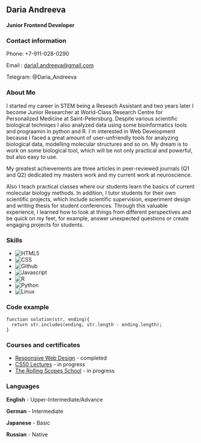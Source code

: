 ## Daria Andreeva

#### Junior Frontend Developer

### Contact information

Phone: +7-911-028-0290

Email : daria1.andreeva@gmail.com

Telegram: @Daria_Andreeva

### About Me

I started my career in STEM being a Reseach Assistant and two years later I become Junior Researcher at World-Class Research Centre for Personalized Medicine at Saint-Petersburg. Despite various scientific biological techniqes I also analyzed data using some bioinformatics tools and prograamin in python and R. I`m interested in Web Development because I faced a great amount of user-unfriendly tools for analyzing biological data, modelling molecular structures and so on. My dream is to work on some biological tool, which will be not only practical and powerful, but also easy to use.

My greatest achievements are three articles in peer-reviewed journals (Q1 and Q2) dedicated my masters work and my current work at neuroscience.

Also I teach practical classes where our students learn the basics of current molecular biology methods. In addition, I tutor students for their own scientific projects, which include scientific supervision, experiment design and writing thesis for student conferences. Through this valuable experience, I learned how to look at things from different perspectives and be quick on my feet, for example, answer unexpected questions or create engaging projects for students.

### Skills

* <img src="https://img.shields.io/badge/HTML5-E34F26?style=for-the-badge&logo=html5&logoColor=white" alt='HTML5'/>
* <img src="https://img.shields.io/badge/CSS3-1572B6?style=for-the-badge&logo=css3&logoColor=white" alt='CSS'/>
* <img src='https://img.shields.io/badge/GitHub-100000?style=for-the-badge&logo=github&logoColor=white' alt='Github'>
* <img src="https://img.shields.io/badge/JavaScript-323330?style=for-the-badge&logo=javascript&logoColor=F7DF1E" alt='Javascript'/>
* <img src='https://img.shields.io/badge/R-276DC3?style=for-the-badge&logo=r&logoColor=white' alt='R' />
* <img src="https://img.shields.io/badge/Python-3776AB?style=for-the-badge&logo=python&logoColor=white" alt='Python'/>
* <img src='https://img.shields.io/badge/Linux-FCC624?style=for-the-badge&logo=linux&logoColor=black' alt='Linux' />

### Code example

```
function solution(str, ending){
  return str.includes(ending, str.length - ending.length);
}
```

### Courses and certificates

* [Responsive Web Design](https://www.freecodecamp.org/certification/fcce03d469f-786e-46e0-a529-ce0a6d97dc11/responsive-web-design) - completed
* [CS50 Lectures](https://www.youtube.com/channel/UCcabW7890RKJzL968QWEykA) - in progress
* [The Rolling Scopes School](https://rs.school/) - in progress

### Languages

**English** - Upper-Intermediate/Advance

**German** - Intermediate

**Japanese** - Basic

**Russian** - Native
